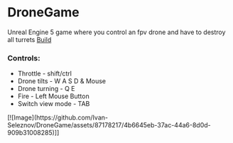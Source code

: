 # DroneGame
Unreal Engine 5 game where you control an fpv drone and have to destroy all turrets
<a href="https://drive.google.com/file/d/1fzHQk_c-v2oSa64tc9VGHIAVOqcNxFJ2/view?usp=sharing">Build</a>
<h3>Controls:</h3>
<ul>
  <li>Throttle - shift/ctrl</li>
  <li>Drone tilts - W A S D & Mouse</li>
  <li>Drone turning - Q E</li>
  <li>Fire - Left Mouse Button</li>
  <li>Switch view mode - TAB</li>
</ul>
[![Image](https://github.com/Ivan-Seleznov/DroneGame/assets/87178217/4b6645eb-37ac-44a6-8d0d-909b31008285)]]

